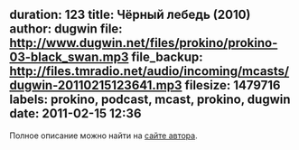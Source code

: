 duration: 123
title: Чёрный лебедь (2010)
author: dugwin
file: http://www.dugwin.net/files/prokino/prokino-03-black_swan.mp3
file_backup: http://files.tmradio.net/audio/incoming/mcasts/dugwin-20110215123641.mp3
filesize: 1479716
labels: prokino, podcast, mcast, prokino, dugwin
date: 2011-02-15 12:36
---
<p>Полное описание можно найти на <a href="http://www.dugwin.net/blog/00118.html">сайте автора</a>.</p>
